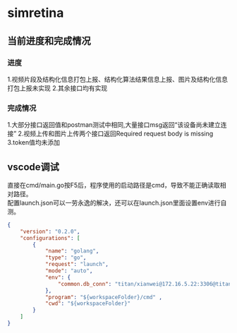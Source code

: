 # simretina
## 当前进度和完成情况
### 进度
1.视频片段及结构化信息打包上报、结构化算法结果信息上报、图片及结构化信息打包上报未实现
2.其余接口均有实现

### 完成情况
1.大部分接口返回值和postman测试中相同,大量接口msg返回“该设备尚未建立连接”
2.视频上传和图片上传两个接口返回Required request body is missing
3.token值均未添加


## vscode调试
直接在cmd/main.go按F5后，程序使用的启动路径是cmd，导致不能正确读取相对路径。  
配置launch.json可以一劳永逸的解决，还可以在launch.json里面设置env进行自测。

```json
{
    "version": "0.2.0",
    "configurations": [
        {
            "name": "golang",
            "type": "go",    
            "request": "launch", 
            "mode": "auto", 
            "env": { 
                "common.db_conn": "titan/xianwei@172.16.5.22:3306@titandb"
            },
            "program": "${workspaceFolder}/cmd" ,
            "cwd": "${workspaceFolder}"
        }
    ]
}
```

